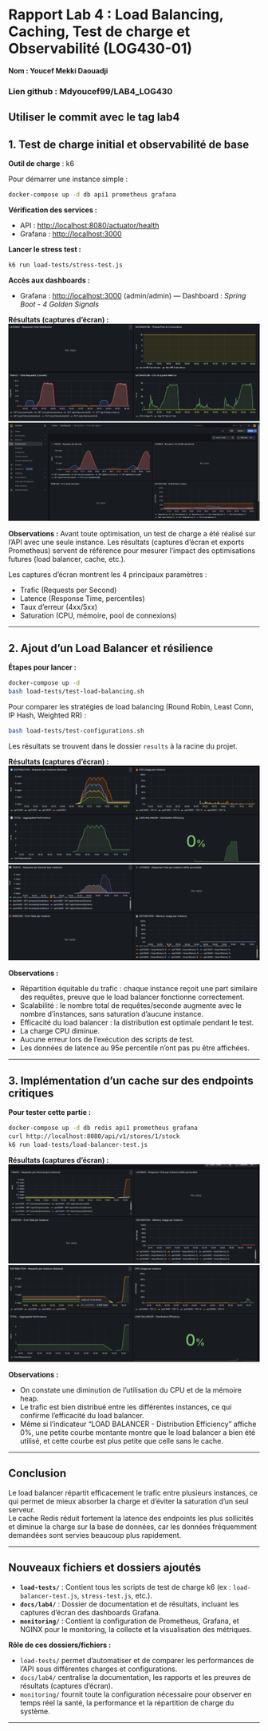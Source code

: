 # Rapport Lab 4 : Load Balancing, Caching, Test de charge et Observabilité (LOG430-01)   

**Nom : Youcef Mekki Daouadji**

### Lien github : Mdyoucef99/LAB4_LOG430
Utiliser le commit  avec le tag lab4
---

## 1. Test de charge initial et observabilité de base

**Outil de charge** : k6

Pour démarrer une instance simple :
```bash
docker-compose up -d db api1 prometheus grafana
```

**Vérification des services :**
- API : [http://localhost:8080/actuator/health](http://localhost:8080/actuator/health)
- Grafana : [http://localhost:3000](http://localhost:3000)

**Lancer le stress test :**
```bash
k6 run load-tests/stress-test.js
```

**Accès aux dashboards :**
- Grafana : [http://localhost:3000](http://localhost:3000) (admin/admin) — Dashboard : *Spring Boot - 4 Golden Signals*

**Résultats (captures d’écran) :**
![Golden Signals 1](docs/lab4/grafana/grafana1.png)
![Golden Signals 2](docs/lab4/grafana/grafana2.png)

**Observations :**
Avant toute optimisation, un test de charge a été réalisé sur l’API avec une seule instance. Les résultats (captures d’écran et exports Prometheus) servent de référence pour mesurer l’impact des optimisations futures (load balancer, cache, etc.).

Les captures d’écran montrent les 4 principaux paramètres :
- Trafic (Requests per Second)
- Latence (Response Time, percentiles)
- Taux d’erreur (4xx/5xx)
- Saturation (CPU, mémoire, pool de connexions)

---

## 2. Ajout d’un Load Balancer et résilience

**Étapes pour lancer :**
```bash
docker-compose up -d
bash load-tests/test-load-balancing.sh
```
Pour comparer les stratégies de load balancing (Round Robin, Least Conn, IP Hash, Weighted RR) :
```bash
bash load-tests/test-configurations.sh
```
Les résultats se trouvent dans le dossier `results` à la racine du projet.

**Résultats (captures d’écran) :**
![Load Balancing 1](docs/lab4/grafana/load_balancing/load_balancing1.png)
![Load Balancing 2](docs/lab4/grafana/load_balancing/load_balancing2.png)

**Observations :**
- Répartition équitable du trafic : chaque instance reçoit une part similaire des requêtes, preuve que le load balancer fonctionne correctement.
- Scalabilité : le nombre total de requêtes/seconde augmente avec le nombre d’instances, sans saturation d’aucune instance.
- Efficacité du load balancer : la distribution est optimale pendant le test.
- La charge CPU diminue.
- Aucune erreur lors de l’exécution des scripts de test.
- Les données de latence au 95e percentile n’ont pas pu être affichées.

---

## 3. Implémentation d’un cache sur des endpoints critiques

**Pour tester cette partie :**
```bash
docker-compose up -d db redis api1 prometheus grafana
curl http://localhost:8080/api/v1/stores/1/stock
k6 run load-tests/load-balancer-test.js
```

**Résultats (captures d’écran) :**
![Grafana avec cache 1](docs/lab4/grafana/cache/grafana_avec_cache.png)
![Grafana avec cache 2](docs/lab4/grafana/cache/grafana_avec_cache2.png)

**Observations :**
- On constate une diminution de l’utilisation du CPU et de la mémoire heap.
- Le trafic est bien distribué entre les différentes instances, ce qui confirme l’efficacité du load balancer.
- Même si l’indicateur “LOAD BALANCER - Distribution Efficiency” affiche 0%, une petite courbe montante montre que le load balancer a bien été utilisé, et cette courbe est plus petite que celle sans le cache.

---

## Conclusion

Le load balancer répartit efficacement le trafic entre plusieurs instances, ce qui permet de mieux absorber la charge et d’éviter la saturation d’un seul serveur.  
Le cache Redis réduit fortement la latence des endpoints les plus sollicités et diminue la charge sur la base de données, car les données fréquemment demandées sont servies beaucoup plus rapidement.

---

## Nouveaux fichiers et dossiers ajoutés

- **`load-tests/`** : Contient tous les scripts de test de charge k6 (ex : `load-balancer-test.js`, `stress-test.js`, etc.).
- **`docs/lab4/`** : Dossier de documentation et de résultats, incluant les captures d’écran des dashboards Grafana.
- **`monitoring/`** : Contient la configuration de Prometheus, Grafana, et NGINX pour le monitoring, la collecte et la visualisation des métriques.

**Rôle de ces dossiers/fichiers :**
- `load-tests/` permet d’automatiser et de comparer les performances de l’API sous différentes charges et configurations.
- `docs/lab4/` centralise la documentation, les rapports et les preuves de résultats (captures d’écran).
- `monitoring/` fournit toute la configuration nécessaire pour observer en temps réel la santé, la performance et la répartition de charge du système.

---













